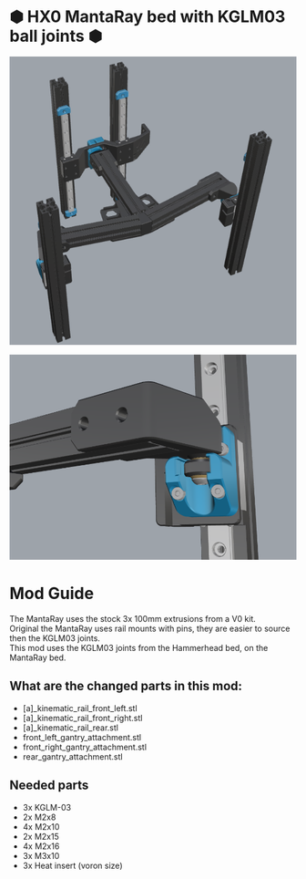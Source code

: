 # &#x2B22; HX0 MantaRay bed with KGLM03 ball joints &#x2B22;
<p align="center"><img width="750" src="assets/Overview.png"></p>
<p align="center"><img width="750" src="assets/Front_right.png"></p>

# Mod Guide
The MantaRay uses the stock 3x 100mm extrusions from a V0 kit. <br>
Original the MantaRay uses rail mounts with pins, they are easier to source then the KGLM03 joints. <br>
This mod uses the KGLM03 joints from the Hammerhead bed, on the MantaRay bed.

## What are the changed parts in this mod:
- [a]_kinematic_rail_front_left.stl
- [a]_kinematic_rail_front_right.stl
- [a]_kinematic_rail_rear.stl
- front_left_gantry_attachment.stl
- front_right_gantry_attachment.stl
- rear_gantry_attachment.stl

## Needed parts
- 3x KGLM-03
- 2x M2x8
- 4x M2x10
- 2x M2x15
- 4x M2x16
- 3x M3x10
- 3x Heat insert (voron size)
